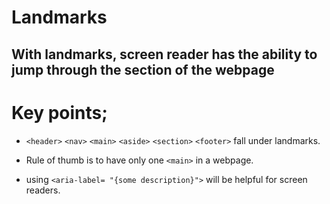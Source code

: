 # Landmarks

## With landmarks, screen reader has the ability to jump through the section of the webpage

# Key points;
- `<header>` `<nav>` `<main>` `<aside>` `<section>` `<footer>` fall under landmarks.

- Rule of thumb is to have only one `<main>` in a webpage.

- using `<aria-label= "{some description}">` will be helpful for screen readers.